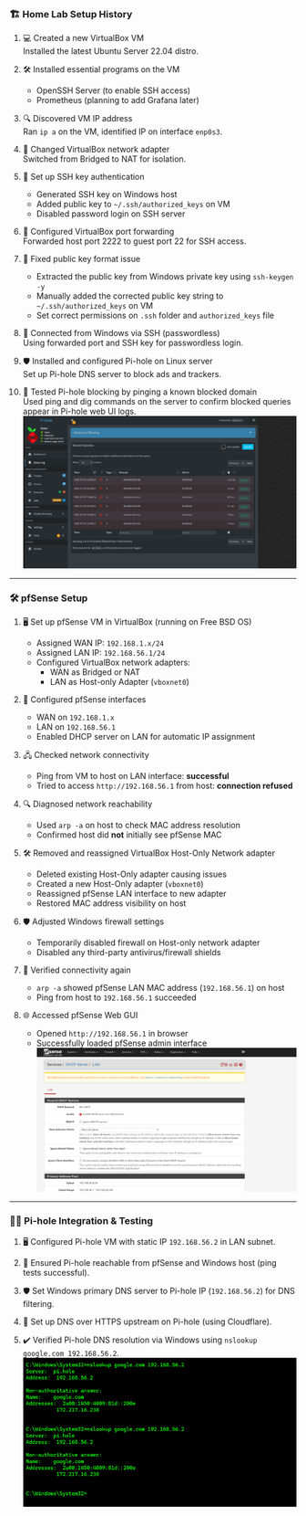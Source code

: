 ### 🏗️ Home Lab Setup History

1. 💻 Created a new VirtualBox VM  
   Installed the latest Ubuntu Server 22.04 distro.

2. 🛠️ Installed essential programs on the VM  
   - OpenSSH Server (to enable SSH access)  
   - Prometheus (planning to add Grafana later)

3. 🔍 Discovered VM IP address  
   Ran `ip a` on the VM, identified IP on interface `enp0s3`.

4. 🔄 Changed VirtualBox network adapter  
   Switched from Bridged to NAT for isolation.

5. 🔑 Set up SSH key authentication  
   - Generated SSH key on Windows host  
   - Added public key to `~/.ssh/authorized_keys` on VM  
   - Disabled password login on SSH server

6. 🚪 Configured VirtualBox port forwarding  
   Forwarded host port 2222 to guest port 22 for SSH access.

7. 📄 Fixed public key format issue  
   - Extracted the public key from Windows private key using `ssh-keygen -y`  
   - Manually added the corrected public key string to `~/.ssh/authorized_keys` on VM  
   - Set correct permissions on `.ssh` folder and `authorized_keys` file

8. 🔗 Connected from Windows via SSH (passwordless)  
   Using forwarded port and SSH key for passwordless login.

9. 🛡️ Installed and configured Pi-hole on Linux server  
   Set up Pi-hole DNS server to block ads and trackers.

10. 📡 Tested Pi-hole blocking by pinging a known blocked domain  
    Used ping and dig commands on the server to confirm blocked queries appear in Pi-hole web UI logs.
       ![Pi-hole screenshot](images/Pi-hole.png)

---

### 🛠️ pfSense Setup

1. 🖥️ Set up pfSense VM in VirtualBox (running on Free BSD OS)  
   - Assigned WAN IP: `192.168.1.x/24`  
   - Assigned LAN IP: `192.168.56.1/24`  
   - Configured VirtualBox network adapters:  
     - WAN as Bridged or NAT  
     - LAN as Host-only Adapter (`vboxnet0`)

2. 🔌 Configured pfSense interfaces  
   - WAN on `192.168.1.x`  
   - LAN on `192.168.56.1`  
   - Enabled DHCP server on LAN for automatic IP assignment

3. 🖧 Checked network connectivity  
   - Ping from VM to host on LAN interface: **successful**  
   - Tried to access `http://192.168.56.1` from host: **connection refused**

4. 🔍 Diagnosed network reachability  
   - Used `arp -a` on host to check MAC address resolution  
   - Confirmed host did **not** initially see pfSense MAC

5. 🛠️ Removed and reassigned VirtualBox Host-Only Network adapter  
   - Deleted existing Host-Only adapter causing issues  
   - Created a new Host-Only adapter (`vboxnet0`)  
   - Reassigned pfSense LAN interface to new adapter  
   - Restored MAC address visibility on host

6. 🛡️ Adjusted Windows firewall settings  
   - Temporarily disabled firewall on Host-only network adapter  
   - Disabled any third-party antivirus/firewall shields

7. 📶 Verified connectivity again  
   - `arp -a` showed pfSense LAN MAC address (`192.168.56.1`) on host  
   - Ping from host to `192.168.56.1` succeeded

8. 🌐 Accessed pfSense Web GUI  
   - Opened `http://192.168.56.1` in browser  
   - Successfully loaded pfSense admin interface
     ![pfSense screenshot](images/pfSense.png)

---

### 🕵️‍♂️ Pi-hole Integration & Testing

1. 🖥️ Configured Pi-hole VM with static IP `192.168.56.2` in LAN subnet.

2. 🔄 Ensured Pi-hole reachable from pfSense and Windows host (ping tests successful).

3. 🛡️ Set Windows primary DNS server to Pi-hole IP (`192.168.56.2`) for DNS filtering.

4. 🔐 Set up DNS over HTTPS upstream on Pi-hole (using Cloudflare).

5. ✔️ Verified Pi-hole DNS resolution via Windows using `nslookup google.com 192.168.56.2`.
        ![Pi-hole_DNS_check](images/Pi-hole_DNS_check.png)
   
